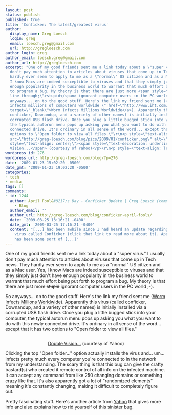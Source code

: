 ```yaml
---
layout: post
status: publish
published: true
title: 'Conficker: The latest/greatest virus'
author:
  display_name: Greg Loesch
  login: greg
  email: loesch.greg@gmail.com
  url: http://gregloesch.com
author_login: greg
author_email: loesch.greg@gmail.com
author_url: http://gregloesch.com
excerpt: "One of my good friends sent me a link today about a \"super virus.\" I usually
  don't pay much attention to articles about viruses that come up in Tech news. They
  hardly ever seem to apply to me as a \"normal\" US citizen and as a Mac user. Yes,
  I know Macs are indeed susceptible to viruses and that they simply just don't have
  enough popularity in the business world to warrant that much effort being put forth
  to program a bug. My theory is that there are just more <span style=\"text-decoration:
  line-through;\">stupid</span> ignorant computer users in the PC world ;-).\r\n\r\nSo
  anyways... on to the good stuff. Here's the link my friend sent me (<a title=\"Worm
  infects millions of computers worldwide \" href=\"http://www.iht.com/articles/2009/01/23/technology/23worm.php\"
  target=\"_blank\">Worm Infects Millions Worldwide</a>). Apparently this virus (called
  conficker, Downandup, and a variety of other names) is initially installed via a
  corrupted USB flash drive. Once you plug a little bugged stick into your computer,
  the typical autorun menu pops up asking you what you want to do with this newly
  connected drive. It's ordinary in all sense of the word... except that it has two
  options to \"Open folder to view all files.\"\r\n<p style=\"text-align: center;\"><img
  src=\"http://greg-loesch.com/blog/pics/2009/01/conficker.png\" alt=\"\" /></p>\r\n<p
  style=\"text-align: center;\"><span style=\"text-decoration: underline;\">Double
  Vision...</span> (courtesy of Yahoo)</p>\r\n<p style=\"text-align: left;\">"
wordpress_id: 276
wordpress_url: http://greg-loesch.com/blog/?p=276
date: '2009-01-23 15:02:20 -0500'
date_gmt: '2009-01-23 19:02:20 -0500'
categories:
- tech
- media
tags: []
comments:
- id: 1244
  author: April Fool&#8217;s Day - Conficker Update | Greg Loesch (compulsiveguile)
    - Blog
  author_email: ''
  author_url: http://greg-loesch.com/blog/conficker-april-fools/
  date: '2009-03-25 13:16:21 -0400'
  date_gmt: '2009-03-25 17:16:21 -0400'
  content: "[...] had been awhile since I had heard an update regarding the latest/greatest
    virus called Conficker (click that link to read more about it). Apparently there
    has been some sort of [...]"
---
```

<p>One of my good friends sent me a link today about a "super virus." I usually don't pay much attention to articles about viruses that come up in Tech news. They hardly ever seem to apply to me as a "normal" US citizen and as a Mac user. Yes, I know Macs are indeed susceptible to viruses and that they simply just don't have enough popularity in the business world to warrant that much effort being put forth to program a bug. My theory is that there are just more <span style="text-decoration: line-through;">stupid</span> ignorant computer users in the PC world ;-).</p>
<p>So anyways... on to the good stuff. Here's the link my friend sent me (<a title="Worm infects millions of computers worldwide " href="http://www.iht.com/articles/2009/01/23/technology/23worm.php" target="_blank">Worm Infects Millions Worldwide</a>). Apparently this virus (called conficker, Downandup, and a variety of other names) is initially installed via a corrupted USB flash drive. Once you plug a little bugged stick into your computer, the typical autorun menu pops up asking you what you want to do with this newly connected drive. It's ordinary in all sense of the word... except that it has two options to "Open folder to view all files."</p>
<p style="text-align: center;"><img src="http://greg-loesch.com/blog/pics/2009/01/conficker.png" alt="" /></p>
<p style="text-align: center;"><span style="text-decoration: underline;">Double Vision...</span> (courtesy of Yahoo)</p>
<p style="text-align: left;"><a id="more"></a><a id="more-276"></a>Clicking the top "Open folder..." option actually installs the virus and... um... infects pretty much every computer you're connected to in the network from my understanding. The scary thing is that this bug can give the crafty bastard(s) who created it remote control of all info on the infected machine. It can accept any command from like 250 changing domains or something crazy like that. It's also apparently got a lot of "randomized elements" meaning it's constantly changing, making it difficult to completely figure out.</p>
<p style="text-align: left;">Pretty fascinating stuff. Here's another article from <a href="http://tech.yahoo.com/blogs/null/116396">Yahoo</a> that gives more info and also explains how to rid yourself of this sinister bug.</p>
